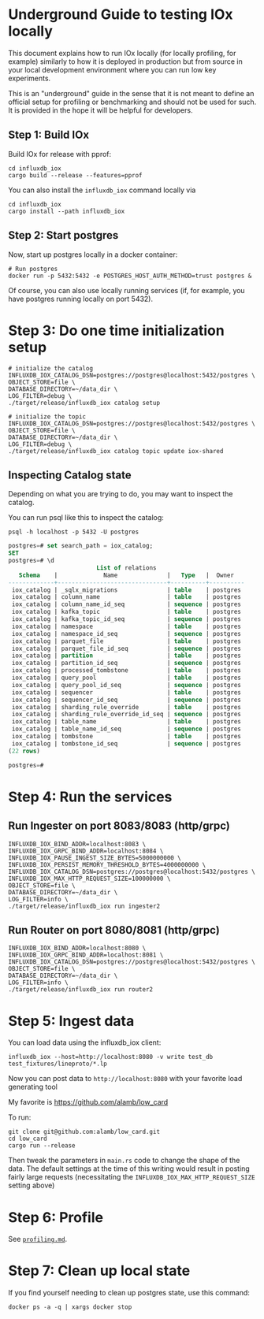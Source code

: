 # Underground Guide to testing IOx locally

This document explains how to run IOx locally (for locally
profiling, for example) similarly to how it is deployed in production
but from source in your local development environment where you can
run low key experiments.

This is an "underground" guide in the sense that it is not meant to
define an official setup for profiling or benchmarking and should not
be used for such. It is provided in the hope it will be helpful for
developers.

## Step 1: Build IOx

Build IOx for release with pprof:

```shell
cd influxdb_iox
cargo build --release --features=pprof
```

You can also install the `influxdb_iox` command locally via

```shell
cd influxdb_iox
cargo install --path influxdb_iox
```

## Step 2: Start postgres

Now, start up postgres locally in a docker container:
```shell
# Run postgres
docker run -p 5432:5432 -e POSTGRES_HOST_AUTH_METHOD=trust postgres &
```

Of course, you can also use locally running services (if, for example,
you have postgres running locally on port 5432).


# Step 3: Do one time initialization setup


```shell
# initialize the catalog
INFLUXDB_IOX_CATALOG_DSN=postgres://postgres@localhost:5432/postgres \
OBJECT_STORE=file \
DATABASE_DIRECTORY=~/data_dir \
LOG_FILTER=debug \
./target/release/influxdb_iox catalog setup

# initialize the topic
INFLUXDB_IOX_CATALOG_DSN=postgres://postgres@localhost:5432/postgres \
OBJECT_STORE=file \
DATABASE_DIRECTORY=~/data_dir \
LOG_FILTER=debug \
./target/release/influxdb_iox catalog topic update iox-shared
```

## Inspecting Catalog state

Depending on what you are trying to do, you may want to inspect the
catalog.

You can run psql like this to inspect the catalog:
```shell
psql -h localhost -p 5432 -U postgres
```

```sql
postgres=# set search_path = iox_catalog;
SET
postgres=# \d
                         List of relations
   Schema    |             Name              |   Type   |  Owner
-------------+-------------------------------+----------+----------
 iox_catalog | _sqlx_migrations              | table    | postgres
 iox_catalog | column_name                   | table    | postgres
 iox_catalog | column_name_id_seq            | sequence | postgres
 iox_catalog | kafka_topic                   | table    | postgres
 iox_catalog | kafka_topic_id_seq            | sequence | postgres
 iox_catalog | namespace                     | table    | postgres
 iox_catalog | namespace_id_seq              | sequence | postgres
 iox_catalog | parquet_file                  | table    | postgres
 iox_catalog | parquet_file_id_seq           | sequence | postgres
 iox_catalog | partition                     | table    | postgres
 iox_catalog | partition_id_seq              | sequence | postgres
 iox_catalog | processed_tombstone           | table    | postgres
 iox_catalog | query_pool                    | table    | postgres
 iox_catalog | query_pool_id_seq             | sequence | postgres
 iox_catalog | sequencer                     | table    | postgres
 iox_catalog | sequencer_id_seq              | sequence | postgres
 iox_catalog | sharding_rule_override        | table    | postgres
 iox_catalog | sharding_rule_override_id_seq | sequence | postgres
 iox_catalog | table_name                    | table    | postgres
 iox_catalog | table_name_id_seq             | sequence | postgres
 iox_catalog | tombstone                     | table    | postgres
 iox_catalog | tombstone_id_seq              | sequence | postgres
(22 rows)

postgres=#
```

# Step 4: Run the services

## Run Ingester on port 8083/8083 (http/grpc)

```shell
INFLUXDB_IOX_BIND_ADDR=localhost:8083 \
INFLUXDB_IOX_GRPC_BIND_ADDR=localhost:8084 \
INFLUXDB_IOX_PAUSE_INGEST_SIZE_BYTES=5000000000 \
INFLUXDB_IOX_PERSIST_MEMORY_THRESHOLD_BYTES=4000000000 \
INFLUXDB_IOX_CATALOG_DSN=postgres://postgres@localhost:5432/postgres \
INFLUXDB_IOX_MAX_HTTP_REQUEST_SIZE=100000000 \
OBJECT_STORE=file \
DATABASE_DIRECTORY=~/data_dir \
LOG_FILTER=info \
./target/release/influxdb_iox run ingester2
```

## Run Router on port 8080/8081 (http/grpc)

```shell
INFLUXDB_IOX_BIND_ADDR=localhost:8080 \
INFLUXDB_IOX_GRPC_BIND_ADDR=localhost:8081 \
INFLUXDB_IOX_CATALOG_DSN=postgres://postgres@localhost:5432/postgres \
OBJECT_STORE=file \
DATABASE_DIRECTORY=~/data_dir \
LOG_FILTER=info \
./target/release/influxdb_iox run router2
```

# Step 5: Ingest data

You can load data using the influxdb_iox client:
```shell
influxdb_iox --host=http://localhost:8080 -v write test_db test_fixtures/lineproto/*.lp
```

Now you can post data to `http://localhost:8080` with your favorite load generating tool

My favorite is https://github.com/alamb/low_card

To run:
```shell
git clone git@github.com:alamb/low_card.git
cd low_card
cargo run --release
```

Then tweak the parameters in `main.rs` code to change the shape of the
data. The default settings at the time of this writing would result in
posting fairly large requests (necessitating the
`INFLUXDB_IOX_MAX_HTTP_REQUEST_SIZE` setting above)

# Step 6: Profile

See [`profiling.md`](./profiling.md).

# Step 7: Clean up local state

If you find yourself needing to clean up postgres state, use this command:

```shell
docker ps -a -q | xargs docker stop
```
